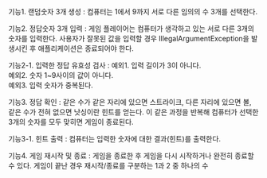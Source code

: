 기능1. 랜덤숫자 3개 생성
: 컴퓨터는 1에서 9까지 서로 다른 임의의 수 3개를 선택한다.

기능2. 정답숫자 3개 입력
: 게임 플레이어는 컴퓨터가 생각하고 있는 서로 다른 3개의 숫자를 입력한다.
사용자가 잘못된 값을 입력할 경우 IllegalArgumentException을 발생시킨 후 애플리케이션은 종료되어야 한다.

기능2-1. 입력한 정답 유효성 검사
: 예외1. 입력 길이가 3이 아니다.</br>
예외2. 숫자 1~9사이의 값이 아니다.</br>
예외3. 입력 숫자가 중복된다.

기능3. 정답 확인
: 같은 수가 같은 자리에 있으면 스트라이크, 다른 자리에 있으면 볼, 같은 수가 전혀 없으면 낫싱이란 힌트를 얻는다.
이 같은 과정을 반복해 컴퓨터가 선택한 3개의 숫자를 모두 맞히면 게임이 종료된다.

기능3-1. 힌트 출력
: 컴퓨터는 입력한 숫자에 대한 결과(힌트)를 출력한다.

기능4. 게임 재시작 및 종료
: 게임을 종료한 후 게임을 다시 시작하거나 완전히 종료할 수 있다.
게임이 끝난 경우 재시작/종료를 구분하는 1과 2 중 하나의 수
